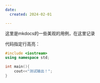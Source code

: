 ```yaml
---
date: 
  created: 2024-02-01

---
```


这里是mkdocs的一些美观的用例，在这里记录
<!-- more -->


代码指定行高亮：

```cpp linenums="1" hl_lines="1 2" 
#include <iostream>
using namespace std;

int main(){
    cout<<"测试输出！";
}
```